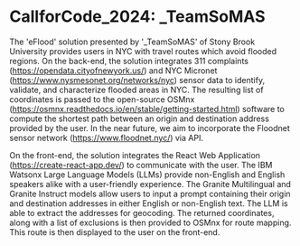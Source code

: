# CallforCode_2024: _TeamSoMAS

The 'eFlood' solution presented by '_TeamSoMAS' of Stony Brook University provides users in NYC with travel routes which avoid flooded regions. On the back-end, the solution integrates 311 complaints (https://opendata.cityofnewyork.us/) and NYC Micronet (https://www.nysmesonet.org/networks/nyc) sensor data to identify, validate, and characterize flooded areas in NYC. The resulting list of coordinates is passed to the open-source OSMnx (https://osmnx.readthedocs.io/en/stable/getting-started.html) software to compute the shortest path between an origin and destination address provided by the user. In the near future, we aim to incorporate the Floodnet sensor network (https://www.floodnet.nyc/) via API. 

On the front-end, the solution integrates the React Web Application (https://create-react-app.dev/) to communicate with the user. The IBM Watsonx Large Language Models (LLMs) provide non-English and English speakers alike with a user-friendly experience. The Granite Multilingual and Granite Instruct models allow users to input a prompt containing their origin and destination addresses in either English or non-English text. The LLM is able to extract the addresses for geocoding. The returned coordinates, along with a list of exclusions is then provided to OSMnx for route mapping. This route is then displayed to the user on the front-end. 
